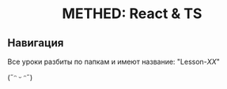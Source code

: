 <h1 style='text-align: center'>METHED: React & TS</h1>

## Навигация

Все уроки разбиты по папкам и имеют название: "Lesson-_XX_"

(˶ᵔ ᵕ ᵔ˶)
